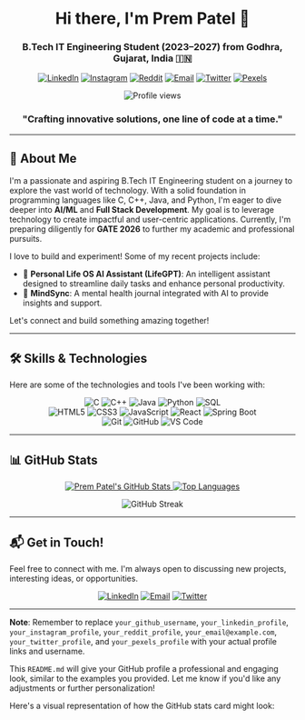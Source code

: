 <div align="center">
  <h1 align="center">Hi there, I'm Prem Patel 👋</h1>
  <h3 align="center">B.Tech IT Engineering Student (2023–2027) from Godhra, Gujarat, India 🇮🇳</h3>

  <p>
    <a href="https://www.linkedin.com/in/your_linkedin_profile"><img alt="LinkedIn" src="https://img.shields.io/badge/LinkedIn-0077B5?style=for-the-badge&logo=linkedin&logoColor=white" /></a>
    <a href="https://www.instagram.com/your_instagram_profile"><img alt="Instagram" src="https://img.shields.io/badge/Instagram-E4405F?style=for-the-badge&logo=instagram&logoColor=white" /></a>
    <a href="https://www.reddit.com/user/your_reddit_profile"><img alt="Reddit" src="https://img.shields.io/badge/Reddit-FF4500?style=for-the-badge&logo=reddit&logoColor=white" /></a>
    <a href="mailto:your_email@example.com"><img alt="Email" src="https://img.shields.io/badge/Email-D14836?style=for-the-badge&logo=gmail&logoColor=white" /></a>
    <a href="https://twitter.com/your_twitter_profile"><img alt="Twitter" src="https://img.shields.io/badge/Twitter-1DA1F2?style=for-the-badge&logo=twitter&logoColor=white" /></a>
    <a href="https://www.pexels.com/@your_pexels_profile"><img alt="Pexels" src="https://img.shields.io/badge/Pexels-00BFFF?style=for-the-badge&logo=pexels&logoColor=white" /></a>
  </p>

  <p align="center">
    <img src="https://komarev.com/ghpvc/?username=your_github_username&style=for-the-badge&color=brightgreen" alt="Profile views" />
  </p>
</div>

<div align="center">
  <h3>"Crafting innovative solutions, one line of code at a time."</h3>
</div>

---

## 👋 About Me

I'm a passionate and aspiring B.Tech IT Engineering student on a journey to explore the vast world of technology. With a solid foundation in programming languages like C, C++, Java, and Python, I'm eager to dive deeper into **AI/ML** and **Full Stack Development**. My goal is to leverage technology to create impactful and user-centric applications. Currently, I'm preparing diligently for **GATE 2026** to further my academic and professional pursuits.

I love to build and experiment! Some of my recent projects include:
- 🤖 **Personal Life OS AI Assistant (LifeGPT)**: An intelligent assistant designed to streamline daily tasks and enhance personal productivity.
- 🧠 **MindSync**: A mental health journal integrated with AI to provide insights and support.

Let's connect and build something amazing together!

---

## 🛠️ Skills & Technologies

Here are some of the technologies and tools I've been working with:

<p align="center">
  <img src="https://img.shields.io/badge/C-00599C?style=for-the-badge&logo=c&logoColor=white" alt="C" />
  <img src="https://img.shields.io/badge/C%2B%2B-00599C?style=for-the-badge&logo=c%2B%2B&logoColor=white" alt="C++" />
  <img src="https://img.shields.io/badge/Java-007396?style=for-the-badge&logo=java&logoColor=white" alt="Java" />
  <img src="https://img.shields.io/badge/Python-3776AB?style=for-the-badge&logo=python&logoColor=white" alt="Python" />
  <img src="https://img.shields.io/badge/SQL-4479A1?style=for-the-badge&logo=mysql&logoColor=white" alt="SQL" />
  
  <br>

  <img src="https://img.shields.io/badge/HTML5-E34F26?style=for-the-badge&logo=html5&logoColor=white" alt="HTML5" />
  <img src="https://img.shields.io/badge/CSS3-1572B6?style=for-the-badge&logo=css3&logoColor=white" alt="CSS3" />
  <img src="https://img.shields.io/badge/JavaScript-F7DF1E?style=for-the-badge&logo=javascript&logoColor=black" alt="JavaScript" />
  <img src="https://img.shields.io/badge/React-61DAFB?style=for-the-badge&logo=react&logoColor=black" alt="React" />
  <img src="https://img.shields.io/badge/Spring_Boot-6DB33F?style=for-the-badge&logo=spring-boot&logoColor=white" alt="Spring Boot" />

  <br>

  <img src="https://img.shields.io/badge/Git-F05032?style=for-the-badge&logo=git&logoColor=white" alt="Git" />
  <img src="https://img.shields.io/badge/GitHub-181717?style=for-the-badge&logo=github&logoColor=white" alt="GitHub" />
  <img src="https://img.shields.io/badge/VS_Code-007ACC?style=for-the-badge&logo=visual-studio-code&logoColor=white" alt="VS Code" />
</p>

---

## 📊 GitHub Stats

<div align="center">
  <a href="https://github.com/your_github_username">
    <img src="https://github-readme-stats.vercel.app/api?username=your_github_username&show_icons=true&theme=dark&include_all_commits=true&count_private=true" alt="Prem Patel's GitHub Stats" />
  </a>
  <a href="https://github.com/your_github_username">
    <img src="https://github-readme-stats.vercel.app/api/top-langs/?username=your_github_username&layout=compact&theme=dark" alt="Top Languages" />
  </a>
</div>

<p align="center">
  <img src="https://streak-stats.demolab.com/?user=your_github_username&theme=dark&hide_border=true&date_format=M%20j%5B%2C%20Y%5D" alt="GitHub Streak" />
</p>

---

## 📬 Get in Touch!

Feel free to connect with me. I'm always open to discussing new projects, interesting ideas, or opportunities.

<p align="center">
  <a href="https://www.linkedin.com/in/your_linkedin_profile"><img src="https://img.shields.io/badge/-LinkedIn-0077B5?style=flat&logo=linkedin&logoColor=white" alt="LinkedIn" /></a>
  <a href="mailto:your_email@example.com"><img src="https://img.shields.io/badge/-Email-D14836?style=flat&logo=gmail&logoColor=white" alt="Email" /></a>
  <a href="https://twitter.com/your_twitter_profile"><img src="https://img.shields.io/badge/-Twitter-1DA1F2?style=flat&logo=twitter&logoColor=white" alt="Twitter" /></a>
</p>

---

**Note**: Remember to replace `your_github_username`, `your_linkedin_profile`, `your_instagram_profile`, `your_reddit_profile`, `your_email@example.com`, `your_twitter_profile`, and `your_pexels_profile` with your actual profile links and username.

This `README.md` will give your GitHub profile a professional and engaging look, similar to the examples you provided. Let me know if you'd like any adjustments or further personalization!

Here's a visual representation of how the GitHub stats card might look:
